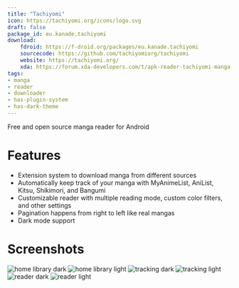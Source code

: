 ```yaml
---
title: "Tachiyomi"
icon: https://tachiyomi.org/icons/logo.svg
draft: false
package_id: eu.kanade.tachiyomi
download:
    fdroid: https://f-droid.org/packages/eu.kanade.tachiyomi
    sourcecode: https://github.com/tachiyomiorg/tachiyomi
    website: https://tachiyomi.org/
    xda: https://forum.xda-developers.com/t/apk-reader-tachiyomi-manga-reader.3941979/
tags:
- manga
- reader
- downloader
- has-plugin-system
- has-dark-theme
---
```


Free and open source manga reader for Android

# Features

- Extension system to download manga from different sources
- Automatically keep track of your manga with MyAnimeList, AniList, Kitsu, Shikimori, and Bangumi
- Customizable reader with multiple reading mode, custom color filters, and other settings
- Pagination happens from right to left like real mangas
- Dark mode support

# Screenshots

![home library dark](https://tachiyomi.org/assets/home_library-dark.png)
![home library light](https://tachiyomi.org/assets/home_library-light.png)
![tracking dark](https://tachiyomi.org/assets/home_tracking-dark.png)
![tracking light](https://tachiyomi.org/assets/home_tracking-light.png)
![reader dark](https://tachiyomi.org/assets/home_reader-dark.png)
![reader light](https://tachiyomi.org/assets/home_reader-light.png)

